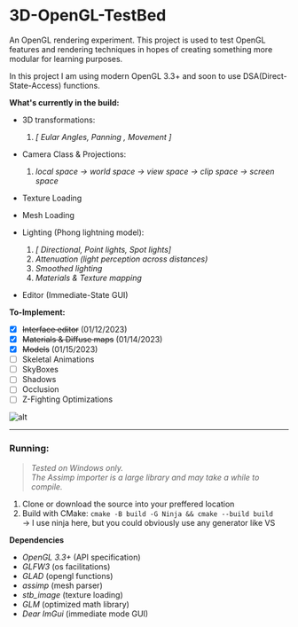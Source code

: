 # 3D-OpenGL-TestBed
An OpenGL rendering experiment.
This project is used to test OpenGL features and rendering techniques in hopes of creating something more modular for learning purposes.

In this project I am using modern OpenGL 3.3+ and soon to use DSA(Direct-State-Access) functions.

**What's currently in the build:**
* 3D transformations:  

   1. *[ Eular Angles, Panning , Movement ]*  
   
* Camera Class & Projections:
   1. *local space -> world space -> view space -> clip space -> screen space*
* Texture Loading
* Mesh Loading
* Lighting (Phong lightning model):  

   1. *[ Directional, Point lights, Spot lights]*  
   2. *Attenuation (light perception across distances)*  
   3. *Smoothed lighting*
   4. *Materials & Texture mapping*
   
* Editor (Immediate-State GUI)

**To-Implement:**  
- [x] ~~Interface editor~~ (01/12/2023)  
- [x] ~~Materials & Diffuse maps~~ (01/14/2023)  
- [x] ~~Models~~ (01/15/2023)  
- [ ] Skeletal Animations  
- [ ] SkyBoxes  
- [ ] Shadows  
- [ ] Occlusion  
- [ ] Z-Fighting Optimizations  

![alt](https://github.com/eskevv/3D-OpenGL-TestBed/blob/main/res/preview.gif?raw=true)

---
### Running:
> *Tested on Windows only.*  
> *The Assimp importer is a large library and may take a while to compile.*
1. Clone or download the source into your preffered location
2. Build with CMake: ```cmake -B build -G Ninja && cmake --build build```  
   -> I use ninja here, but you could obviously use any generator like VS

**Dependencies**  
* *OpenGL 3.3+*  (API specification)
* *GLFW3*  (os facilitations)
* *GLAD*  (opengl functions)
* *assimp* (mesh parser)
* *stb_image* (texture loading)
* *GLM*  (optimized math library)
* *Dear ImGui*  (immediate mode GUI) 

